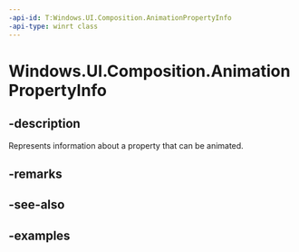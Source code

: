 ```yaml
---
-api-id: T:Windows.UI.Composition.AnimationPropertyInfo
-api-type: winrt class
---
```


<!-- Class syntax.
public class AnimationPropertyInfo : CompositionObject, CompositionObject
-->

# Windows.UI.Composition.AnimationPropertyInfo

## -description

Represents information about a property that can be animated.

## -remarks

## -see-also

## -examples

